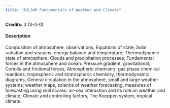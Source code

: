 ```yaml
---
title: "ASL340 Fundamentals of Weather and Climate"
---
```

**Credits:** 3 (3-0-0)

#### Description
Composition of atmosphere, observations, Equations of state; Solar radiation and seasons, energy balance and temperature; Thermodynamic state of atmosphere, Clouds and precipitation processes; Fundamental forces in the atmosphere and ocean: Pressure gradient, gravitational, Coriolis and frictional forces, Atmospheric chemistry: gas phase chemical reactions, tropospheric and stratospheric chemistry, thermodynamic diagrams, General circulation in the atmosphere, small and large weather systems; weather maps, science of weather forecasting, measures of forecasting using skill scores; air-sea interaction and its role on weather and climate; Climate and controlling factors, The Koeppen system, tropical climate.